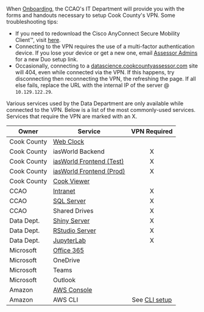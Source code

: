 When [Onboarding](/People/Onboarding.md), the CCAO's IT Department will provide you with the forms and handouts necessary to setup Cook County's VPN. Some troubleshooting tips:

* If you need to redownload the Cisco AnyConnect Secure Mobility Client&trade;, visit [here](http://vpnclient.cookcountyil.gov).
* Connecting to the VPN requires the use of a multi-factor authentication device. If you lose your device or get a new one, email [Assessor Admins](mailto:Assessor.Admins@cookcountyil.gov) for a new Duo setup link.
* Occasionally, connecting to a [datascience.cookcountyassessor.com](https://datascience.cookcountyassessor.com) site will 404, even while connected via the VPN. If this happens, try disconnecting then reconnecting the VPN, the refreshing the page. If all else fails, replace the URL with the internal IP of the server @ `10.129.122.29`.

Various services used by the Data Department are only available while connected to the VPN. Below is a list of the most commonly-used services. Services that require the VPN are marked with an X.

| Owner   | Service | VPN Required |
| ------- | ------- |:---:|
| Cook County | [Web Clock](https://www.cookcountyil.gov/cct) |  |
| Cook County | iasWorld Backend | X |
| Cook County | [iasWorld Frontend (Test)](http://iptsweb-tst.ccounty.com/) | X |
| Cook County | [iasWorld Frontend (Prod)](https://iptsweb.ccounty.com/) | X |
| Cook County | [Cook Viewer](https://maps.cookcountyil.gov/cookviewer/) |  |
| CCAO        | [Intranet](http://intranet/) | X |
| CCAO        | [SQL Server](http://10.129.122.31) | X |
| CCAO        | Shared Drives | X |
| Data Dept.  | [Shiny Server](https://datascience.cookcountyassessor.com/shiny/) | X |
| Data Dept.  | [RStudio Server](https://datascience.cookcountyassessor.com/rstudio/)| X |
| Data Dept.  | [JupyterLab](https://datascience.cookcountyassessor.com/jupyter/)| X |
| Microsoft   | [Office 365](https://outlook.office365.com/cookcountyil.gov) |  |
| Microsoft   | OneDrive |  |
| Microsoft   | Teams |  |
| Microsoft   | Outlook |  |
| Amazon      | [AWS Console](https://ccao-ds.signin.aws.amazon.com/console) |  |
| Amazon      | AWS CLI | See [CLI setup](/How-To/Setup-the-AWS-Command-Line-Interface-and-Multi-factor-Authentication.md) |
